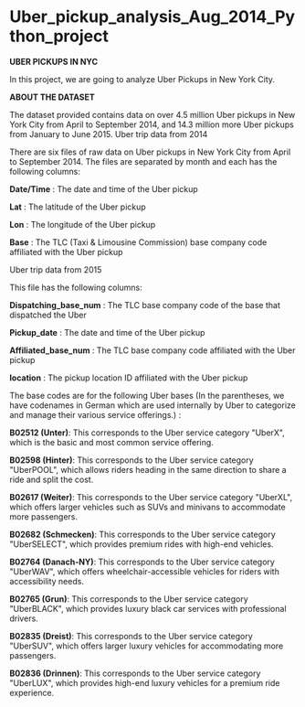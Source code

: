 # Uber_pickup_analysis_Aug_2014_Python_project

**UBER PICKUPS IN NYC**

In this project, we are going to analyze Uber Pickups in New York City.

**ABOUT THE DATASET**

The dataset provided contains data on over 4.5 million Uber pickups in New York City from April to September 2014, and 14.3 million more Uber pickups from January to June 2015.
Uber trip data from 2014

There are six files of raw data on Uber pickups in New York City from April to September 2014. The files are separated by month and each has the following columns:

**Date/Time**
: The date and time of the Uber pickup

**Lat**
: The latitude of the Uber pickup

**Lon**
: The longitude of the Uber pickup

**Base**
: The TLC (Taxi & Limousine Commission) base company code affiliated with the Uber pickup

Uber trip data from 2015

This file has the following columns:

**Dispatching_base_num**
: The TLC base company code of the base that dispatched the Uber

**Pickup_date**
: The date and time of the Uber pickup

**Affiliated_base_num**
: The TLC base company code affiliated with the Uber pickup

**location**
: The pickup location ID affiliated with the Uber pickup


The base codes are for the following Uber bases (In the parentheses, we have codenames in German which are used internally by Uber to categorize and manage their various service offerings.) :

**B02512 (Unter)**: This corresponds to the Uber service category "UberX", which is the basic and most common service offering.

**B02598 (Hinter)**: This corresponds to the Uber service category "UberPOOL", which allows riders heading in the same direction to share a ride and split the cost.

**B02617 (Weiter)**: This corresponds to the Uber service category "UberXL", which offers larger vehicles such as SUVs and minivans to accommodate more passengers.

**B02682 (Schmecken)**: This corresponds to the Uber service category "UberSELECT", which provides premium rides with high-end vehicles.

**B02764 (Danach-NY)**: This corresponds to the Uber service category "UberWAV", which offers wheelchair-accessible vehicles for riders with accessibility needs.

**B02765 (Grun)**: This corresponds to the Uber service category "UberBLACK", which provides luxury black car services with professional drivers.

**B02835 (Dreist)**: This corresponds to the Uber service category "UberSUV", which offers larger luxury vehicles for accommodating more passengers.

**B02836 (Drinnen)**: This corresponds to the Uber service category "UberLUX", which provides high-end luxury vehicles for a premium ride experience.

